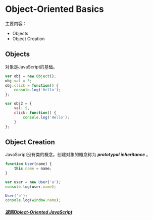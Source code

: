# Object-Oriented Basics   
主要内容：   
- Objects   
- Object Creation   

## Objects   
对象是JavaScript的基础。
```js
var obj = new Object();
obj.val = 5;
obj.click = function() {
	console.log('Hello');
};

var obj2 = {
	val: 5,
	click: function() {
		console.log('Hello');
	}
};
```

## Object Creation   
JavaScript没有类的概念。创建对象的概念称为 ***prototypal inheritance*** 。   
```js
function User(name) {
	this.name = name;
}

var user = new User('a');
console.log(user.name);

User('b');
console.log(window.name);
```

##### [返回Object-Oriented JavaScript](#/md/projavascript/chapter2/note.md   "返回")
